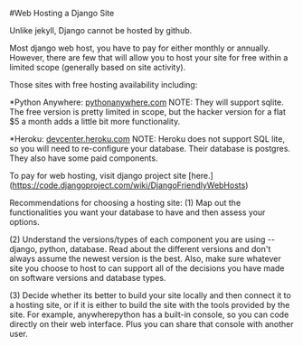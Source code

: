 #Web Hosting a Django Site

Unlike jekyll, Django cannot be hosted by github.

Most django web host, you have to pay for either monthly or annually. However, there are few that will allow you to host your site for free within a limited scope (generally based on site activity).

Those sites with free hosting availability including:

*Python Anywhere:  [pythonanywhere.com](https://www.pythonanywhere.com/pricing/)
NOTE: They will support sqlite. The free version is pretty limited in scope, but the hacker version for a flat $5 a month adds a little bit more functionality. 

*Heroku: [devcenter.heroku.com](https://devcenter.heroku.com/articles/getting-started-with-django)
NOTE: Heroku does not support SQL lite, so you will need to re-configure your database. Their database is postgres. They also have some paid components.

To pay for web hosting, visit django project site [here.] (https://code.djangoproject.com/wiki/DjangoFriendlyWebHosts)

Recommendations for choosing a hosting site:
(1) Map out the functionalities you want your database to have and then assess your options.

(2) Understand the versions/types of each component you are using -- django, python, database.  Read about the different versions and don't always assume the newest version is the best.  Also, make sure whatever site you choose to host to can support all of the decisions you have made on software versions and database types.

(3) Decide whether its better to build your site locally and then connect it to a hosting site, or if it is either to build the site with the tools provided by the site. For example, anywherepython has a built-in console, so you can code directly on their web interface. Plus you can share that console with another user. 
